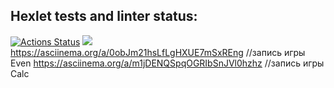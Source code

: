 ## Hexlet tests and linter status:
[![Actions Status](https://github.com/OlgaMolkova/java-project-61/actions/workflows/hexlet-check.yml/badge.svg)](https://github.com/OlgaMolkova/java-project-61/actions)
<a href="https://codeclimate.com/github/OlgaMolkova/java-project-61/maintainability"><img src="https://api.codeclimate.com/v1/badges/14041600b8a32bd4112d/maintainability" /></a>
https://asciinema.org/a/0obJm21hsLfLgHXUE7mSxREng //запись игры Even
https://asciinema.org/a/m1jDENQSpqOGRIbSnJVl0hzhz //запись игры Calc


